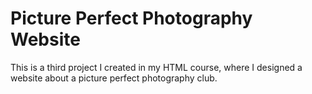 # Picture Perfect Photography Website
This is a third project I created in my HTML course, where I designed a website about a picture perfect photography club.
